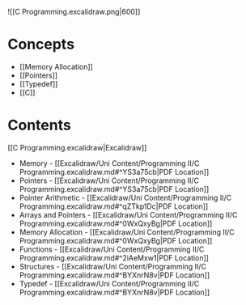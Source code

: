 ![[C Programming.excalidraw.png|600]]
# Concepts

- [[Memory Allocation]]
- [[Pointers]]
- [[Typedef]]
- [[C]]

# Contents

[[C Programming.excalidraw|Excalidraw]]

- Memory - [[Excalidraw/Uni Content/Programming II/C Programming.excalidraw.md#^YS3a75cb|PDF Location]]
- Pointers - [[Excalidraw/Uni Content/Programming II/C Programming.excalidraw.md#^YS3a75cb|PDF Location]]
- Pointer Arithmetic - [[Excalidraw/Uni Content/Programming II/C Programming.excalidraw.md#^qZTkp1Dc|PDF Location]]
- Arrays and Pointers - [[Excalidraw/Uni Content/Programming II/C Programming.excalidraw.md#^0WxQxyBg|PDF Location]]
- Memory Allocation - [[Excalidraw/Uni Content/Programming II/C Programming.excalidraw.md#^0WxQxyBg|PDF Location]]
- Functions - [[Excalidraw/Uni Content/Programming II/C Programming.excalidraw.md#^2iAeMxw1|PDF Location]]
- Structures - [[Excalidraw/Uni Content/Programming II/C Programming.excalidraw.md#^BYXnrN8v|PDF Location]]
- Typedef - [[Excalidraw/Uni Content/Programming II/C Programming.excalidraw.md#^BYXnrN8v|PDF Location]]